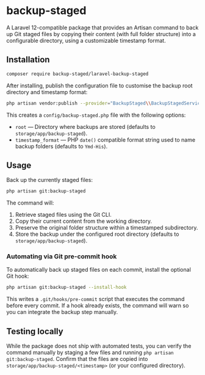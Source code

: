 # backup-staged

A Laravel 12-compatible package that provides an Artisan command to back up Git staged files by copying their content (with full folder structure) into a configurable directory, using a customizable timestamp format.

## Installation

```bash
composer require backup-staged/laravel-backup-staged
```

After installing, publish the configuration file to customise the backup root directory and timestamp format:

```bash
php artisan vendor:publish --provider="BackupStaged\\BackupStagedServiceProvider" --tag=config
```

This creates a `config/backup-staged.php` file with the following options:

- `root` &mdash; Directory where backups are stored (defaults to `storage/app/backup-staged`).
- `timestamp_format` &mdash; PHP `date()` compatible format string used to name backup folders (defaults to `Ymd-His`).

## Usage

Back up the currently staged files:

```bash
php artisan git:backup-staged
```

The command will:

1. Retrieve staged files using the Git CLI.
2. Copy their current content from the working directory.
3. Preserve the original folder structure within a timestamped subdirectory.
4. Store the backup under the configured root directory (defaults to `storage/app/backup-staged`).

### Automating via Git pre-commit hook

To automatically back up staged files on each commit, install the optional Git hook:

```bash
php artisan git:backup-staged --install-hook
```

This writes a `.git/hooks/pre-commit` script that executes the command before every commit. If a hook already exists, the command will warn so you can integrate the backup step manually.

## Testing locally

While the package does not ship with automated tests, you can verify the command manually by staging a few files and running `php artisan git:backup-staged`. Confirm that the files are copied into `storage/app/backup-staged/<timestamp>` (or your configured directory).
